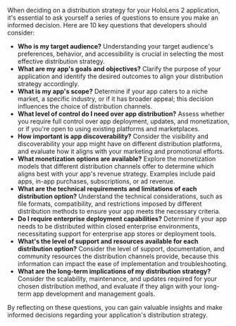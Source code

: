 When deciding on a distribution strategy for your HoloLens 2 application, it's essential to ask yourself a series of questions to ensure you make an informed decision. Here are 10 key questions that developers should consider:

- **Who is my target audience?** Understanding your target audience's preferences, behavior, and accessibility is crucial in selecting the most effective distribution strategy.
- **What are my app's goals and objectives?** Clarify the purpose of your application and identify the desired outcomes to align your distribution strategy accordingly.
- **What is my app's scope?** Determine if your app caters to a niche market, a specific industry, or if it has broader appeal; this decision influences the choice of distribution channels.
- **What level of control do I need over app distribution?** Assess whether you require full control over app deployment, updates, and monetization, or if you're open to using existing platforms and marketplaces.
- **How important is app discoverability?** Consider the visibility and discoverability your app might have on different distribution platforms, and evaluate how it aligns with your marketing and promotional efforts.
- **What monetization options are available?** Explore the monetization models that different distribution channels offer to determine which aligns best with your app's revenue strategy. Examples include paid apps, in-app purchases, subscriptions, or ad revenue.
- **What are the technical requirements and limitations of each distribution option?** Understand the technical considerations, such as file formats, compatibility, and restrictions imposed by different distribution methods to ensure your app meets the necessary criteria.
- **Do I require enterprise deployment capabilities?** Determine if your app needs to be distributed within closed enterprise environments, necessitating support for enterprise app stores or deployment tools.
- **What's the level of support and resources available for each distribution option?** Consider the level of support, documentation, and community resources the distribution channels provide, because this information can impact the ease of implementation and troubleshooting.
- **What are the long-term implications of my distribution strategy?** Consider the scalability, maintenance, and updates required for your chosen distribution method, and evaluate if they align with your long-term app development and management goals.

By reflecting on these questions, you can gain valuable insights and make informed decisions regarding your application's distribution strategy.
